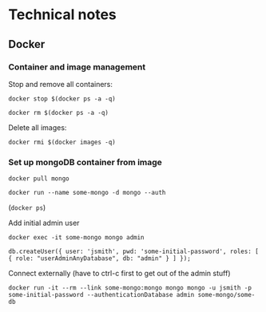 # Technical notes

## Docker

### Container and image management

Stop and remove all containers:

`docker stop $(docker ps -a -q)`

`docker rm $(docker ps -a -q)`

Delete all images:

`docker rmi $(docker images -q)`

### Set up mongoDB container from image

`docker pull mongo`

`docker run --name some-mongo -d mongo --auth`

(`docker ps`)

Add initial admin user

`docker exec -it some-mongo mongo admin`

`db.createUser({ user: 'jsmith', pwd: 'some-initial-password', roles: [ { role: "userAdminAnyDatabase", db: "admin" } ] });`

Connect externally (have to ctrl-c first to get out of the admin stuff)

`docker run -it --rm --link some-mongo:mongo mongo mongo -u jsmith -p some-initial-password --authenticationDatabase admin some-mongo/some-db`

